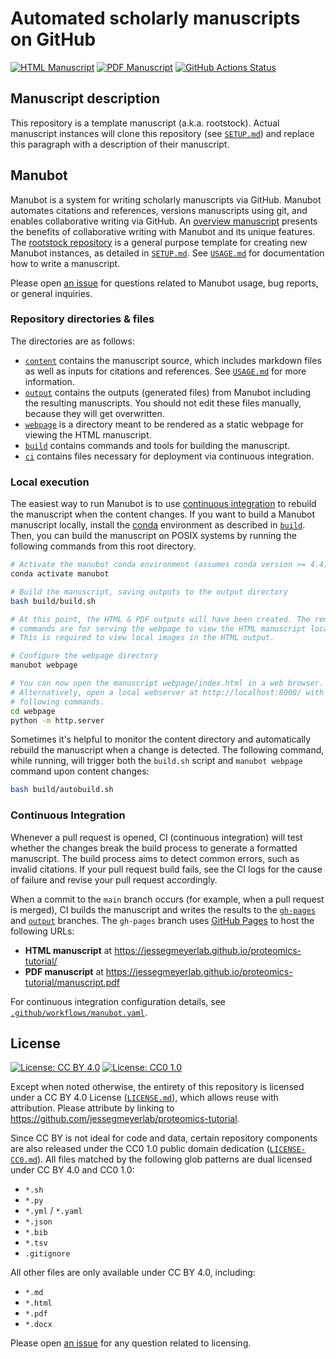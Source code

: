 # Automated scholarly manuscripts on GitHub

<!-- usage note: edit the H1 title above to personalize the manuscript -->

[![HTML Manuscript](https://img.shields.io/badge/manuscript-HTML-blue.svg)](https://jessegmeyerlab.github.io/proteomics-tutorial/)
[![PDF Manuscript](https://img.shields.io/badge/manuscript-PDF-blue.svg)](https://jessegmeyerlab.github.io/proteomics-tutorial/manuscript.pdf)
[![GitHub Actions Status](https://github.com/jessegmeyerlab/proteomics-tutorial/workflows/Manubot/badge.svg)](https://github.com/jessegmeyerlab/proteomics-tutorial/actions)

## Manuscript description

<!-- usage note: edit this section. -->

This repository is a template manuscript (a.k.a. rootstock).
Actual manuscript instances will clone this repository (see [`SETUP.md`](SETUP.md)) and replace this paragraph with a description of their manuscript.

## Manubot

<!-- usage note: do not edit this section -->

Manubot is a system for writing scholarly manuscripts via GitHub.
Manubot automates citations and references, versions manuscripts using git, and enables collaborative writing via GitHub.
An [overview manuscript](https://greenelab.github.io/meta-review/ "Open collaborative writing with Manubot") presents the benefits of collaborative writing with Manubot and its unique features.
The [rootstock repository](https://git.io/fhQH1) is a general purpose template for creating new Manubot instances, as detailed in [`SETUP.md`](SETUP.md).
See [`USAGE.md`](USAGE.md) for documentation how to write a manuscript.

Please open [an issue](https://git.io/fhQHM) for questions related to Manubot usage, bug reports, or general inquiries.

### Repository directories & files

The directories are as follows:

+ [`content`](content) contains the manuscript source, which includes markdown files as well as inputs for citations and references.
  See [`USAGE.md`](USAGE.md) for more information.
+ [`output`](output) contains the outputs (generated files) from Manubot including the resulting manuscripts.
  You should not edit these files manually, because they will get overwritten.
+ [`webpage`](webpage) is a directory meant to be rendered as a static webpage for viewing the HTML manuscript.
+ [`build`](build) contains commands and tools for building the manuscript.
+ [`ci`](ci) contains files necessary for deployment via continuous integration.

### Local execution

The easiest way to run Manubot is to use [continuous integration](#continuous-integration) to rebuild the manuscript when the content changes.
If you want to build a Manubot manuscript locally, install the [conda](https://conda.io) environment as described in [`build`](build).
Then, you can build the manuscript on POSIX systems by running the following commands from this root directory.

```sh
# Activate the manubot conda environment (assumes conda version >= 4.4)
conda activate manubot

# Build the manuscript, saving outputs to the output directory
bash build/build.sh

# At this point, the HTML & PDF outputs will have been created. The remaining
# commands are for serving the webpage to view the HTML manuscript locally.
# This is required to view local images in the HTML output.

# Configure the webpage directory
manubot webpage

# You can now open the manuscript webpage/index.html in a web browser.
# Alternatively, open a local webserver at http://localhost:8000/ with the
# following commands.
cd webpage
python -m http.server
```

Sometimes it's helpful to monitor the content directory and automatically rebuild the manuscript when a change is detected.
The following command, while running, will trigger both the `build.sh` script and `manubot webpage` command upon content changes:

```sh
bash build/autobuild.sh
```

### Continuous Integration

Whenever a pull request is opened, CI (continuous integration) will test whether the changes break the build process to generate a formatted manuscript.
The build process aims to detect common errors, such as invalid citations.
If your pull request build fails, see the CI logs for the cause of failure and revise your pull request accordingly.

When a commit to the `main` branch occurs (for example, when a pull request is merged), CI builds the manuscript and writes the results to the [`gh-pages`](https://github.com/jessegmeyerlab/proteomics-tutorial/tree/gh-pages) and [`output`](https://github.com/jessegmeyerlab/proteomics-tutorial/tree/output) branches.
The `gh-pages` branch uses [GitHub Pages](https://pages.github.com/) to host the following URLs:

+ **HTML manuscript** at https://jessegmeyerlab.github.io/proteomics-tutorial/
+ **PDF manuscript** at https://jessegmeyerlab.github.io/proteomics-tutorial/manuscript.pdf

For continuous integration configuration details, see [`.github/workflows/manubot.yaml`](.github/workflows/manubot.yaml).

## License

<!--
usage note: edit this section to change the license of your manuscript or source code changes to this repository.
We encourage users to openly license their manuscripts, which is the default as specified below.
-->

[![License: CC BY 4.0](https://img.shields.io/badge/License%20All-CC%20BY%204.0-lightgrey.svg)](http://creativecommons.org/licenses/by/4.0/)
[![License: CC0 1.0](https://img.shields.io/badge/License%20Parts-CC0%201.0-lightgrey.svg)](https://creativecommons.org/publicdomain/zero/1.0/)

Except when noted otherwise, the entirety of this repository is licensed under a CC BY 4.0 License ([`LICENSE.md`](LICENSE.md)), which allows reuse with attribution.
Please attribute by linking to https://github.com/jessegmeyerlab/proteomics-tutorial.

Since CC BY is not ideal for code and data, certain repository components are also released under the CC0 1.0 public domain dedication ([`LICENSE-CC0.md`](LICENSE-CC0.md)).
All files matched by the following glob patterns are dual licensed under CC BY 4.0 and CC0 1.0:

+ `*.sh`
+ `*.py`
+ `*.yml` / `*.yaml`
+ `*.json`
+ `*.bib`
+ `*.tsv`
+ `.gitignore`

All other files are only available under CC BY 4.0, including:

+ `*.md`
+ `*.html`
+ `*.pdf`
+ `*.docx`

Please open [an issue](https://github.com/jessegmeyerlab/proteomics-tutorial/issues) for any question related to licensing.
